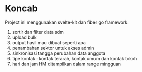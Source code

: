 # Koncab
 
 Project ini menggunakan svelte-kit dan fiber go framework.

 
 

 1. sortir dan filter data sdm
 2. upload bulk
 3. output hasil mau dibuat seperti apa
 4. penambahan sektor untuk akses admin
 5. sinkronisasi tangga perubahan data anggota
 6. tipe kontak : kontak terarah,  kontak umum dan kontak tokoh 
 7. hari dan jam HM ditampilkan dalam range mingguan